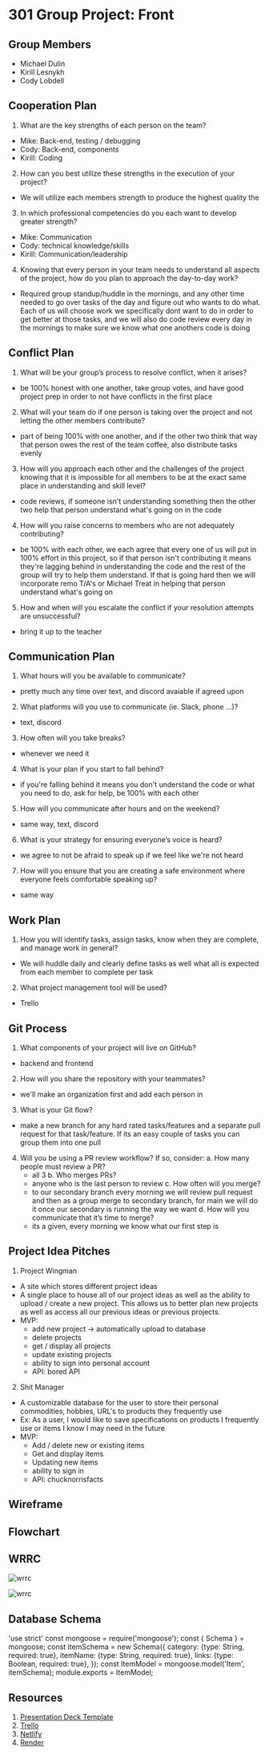 # 301 Group Project: Front

## Group Members
- Michael Dulin
- Kirill Lesnykh
- Cody Lobdell

## Cooperation Plan
1. What are the key strengths of each person on the team?
  - Mike: Back-end, testing / debugging
  - Cody: Back-end, components
  - Kirill: Coding
2. How can you best utilize these strengths in the execution of your project?
  - We will utilize each members strength to produce the highest quality the 
3. In which professional competencies do you each want to develop greater strength?
  - Mike: Communication
  - Cody: technical knowledge/skills
  - Kirill: Communication/leadership
4. Knowing that every person in your team needs to understand all aspects of the project, how do you plan to approach the day-to-day work?
  - Required group standup/huddle in the mornings, and any other time needed to go over tasks of the day and figure out who wants to do what. Each of us will choose work we specifically dont want to do in order to get better at those tasks, and we will also do code review every day in the mornings to make sure we know what one anothers code is doing
  
## Conflict Plan
1. What will be your group’s process to resolve conflict, when it arises?
  - be 100% honest with one another, take group votes, and have good project prep in order to not have conflicts in the first place
2. What will your team do if one person is taking over the project and not letting the other members contribute?
  - part of being 100% with one another, and if the other two think that way that person owes the rest of the team coffee, also distribute tasks evenly
3. How will you approach each other and the challenges of the project knowing that it is impossible for all members to be at the exact same place in understanding and skill level?
  - code reviews, if someone isn't understanding something then the other two help that person understand what's going on in the code
4. How will you raise concerns to members who are not adequately contributing?
  - be 100% with each other, we each agree that every one of us will put in 100% effort in this project, so if that person isn't contributing it means they're lagging behind in understanding the code and the rest of the group will try to help them understand. If that is going hard then we will incorporate remo T/A's or Michael Treat in helping that person understand what's going on
5. How and when will you escalate the conflict if your resolution attempts are unsuccessful?
  - bring it up to the teacher
  
## Communication Plan
1. What hours will you be available to communicate?
  - pretty much any time over text, and discord avaiable if agreed upon
2. What platforms will you use to communicate (ie. Slack, phone …)?
  - text, discord
3. How often will you take breaks?
  - whenever we need it
4. What is your plan if you start to fall behind?
  - if you're falling behind it means you don't understand the code or what you need to do, ask for help, be 100% with each other
5. How will you communicate after hours and on the weekend?
  - same way, text, discord
6. What is your strategy for ensuring everyone’s voice is heard?
  - we agree to not be afraid to speak up if we feel like we're not heard
7. How will you ensure that you are creating a safe environment where everyone feels comfortable speaking up?
  - same way
  
## Work Plan
1. How you will identify tasks, assign tasks, know when they are complete, and manage work in general?
  - We will huddle daily and clearly define tasks as well what all is expected from each member to complete per task
2. What project management tool will be used?
  - Trello
  
## Git Process 
1. What components of your project will live on GitHub?
  - backend and frontend
2. How will you share the repository with your teammates?
  - we'll make an organization first and add each person in
3. What is your Git flow?
  - make a new branch for any hard rated tasks/features and a separate pull request for that task/feature. If its an easy couple of tasks you can group them into one pull
4. Will you be using a PR review workflow? If so, consider:
  a. How many people must review a PR?
    - all 3
  b. Who merges PRs?
    - anyone who is the last person to review
  c. How often will you merge?
    - to our secondary branch every morning we will review pull request and then as a group merge to secondary branch, for main we will do it once our secondary is running the way we want
  d. How will you communicate that it’s time to merge?
    - its a given, every morning we know what our first step is
  
## Project Idea Pitches
1. Project Wingman 
  - A site which stores different project ideas
  - A single place to house all of our project ideas as well as the ability to upload / create a new project. This allows us to better plan new projects as well as access all our previous ideas or previous projects.
  - MVP:
    - add new project -> automatically upload to database
    - delete projects
    - get / display all projects
    - update existing projects
    - ability to sign into personal account
    - API: bored API         
  
2. Shit Manager
  - A customizable database for the user to store their personal commodities, hobbies, URL's to products they frequently use
  - Ex: As a user, I would like to save specifications on products I frequently use or items I know I may need in the future 
  - MVP:
    - Add / delete new or existing items
    - Get and display items 
    - Updating new items
    - ability to sign in 
    - API: chucknorrisfacts

## Wireframe


## Flowchart


## WRRC
![wrrc](wrrc/301FinalWRRC.jpg)

![wrrc](wrrc/301FinalWireFrame.jpg)

## Database Schema
'use strict'
const mongoose = require('mongoose');
const { Schema } = mongoose;
const itemSchema = new Schema({
  category: {type: String, required: true},
  itemName:  {type: String, required: true},
  links: {type: Boolean, required: true},
});
const ItemModel = mongoose.model('Item', itemSchema);
module.exports = ItemModel;


## Resources
1. [Presentation Deck Template](https://docs.google.com/presentation/d/1NeXKKEpjK2DDme8EwlZBsJndUqIgGYzWrY6FAYtNTf0/edit#slide=id.g2accd1c413_3_31)
2. [Trello](https://trello.com/b/fdsJJxC8/301-final-project)
3. [Netlify]()
4. [Render]()
